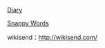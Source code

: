 [Diary](https://icity.ly/)

[Snappy Words](http://www.snappywords.com/)


wikisend：http://wikisend.com/
